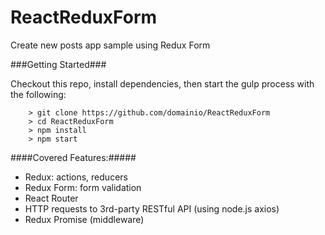 # ReactReduxForm

Create new posts app sample using Redux Form

###Getting Started###

Checkout this repo, install dependencies, then start the gulp process with the following:

```
	> git clone https://github.com/domainio/ReactReduxForm
	> cd ReactReduxForm
	> npm install
	> npm start
```

####Covered Features:#####

* Redux: actions, reducers
* Redux Form: form validation
* React Router
* HTTP requests to 3rd-party RESTful API (using node.js axios)
* Redux Promise (middleware)
